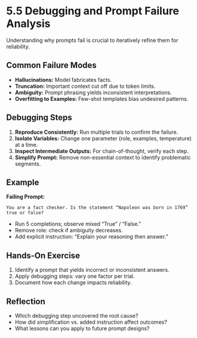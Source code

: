 # 5.5 Debugging and Prompt Failure Analysis

Understanding why prompts fail is crucial to iteratively refine them for reliability.

## Common Failure Modes

- **Hallucinations:** Model fabricates facts.  
- **Truncation:** Important context cut off due to token limits.  
- **Ambiguity:** Prompt phrasing yields inconsistent interpretations.  
- **Overfitting to Examples:** Few-shot templates bias undesired patterns.  

## Debugging Steps

1. **Reproduce Consistently:** Run multiple trials to confirm the failure.  
2. **Isolate Variables:** Change one parameter (role, examples, temperature) at a time.  
3. **Inspect Intermediate Outputs:** For chain-of-thought, verify each step.  
4. **Simplify Prompt:** Remove non-essential context to identify problematic segments.  

## Example

**Failing Prompt:**  
```
You are a fact checker. Is the statement “Napoleon was born in 1769” true or false?  
```

- Run 5 completions; observe mixed “True” / “False.”  
- Remove role: check if ambiguity decreases.  
- Add explicit instruction: “Explain your reasoning then answer.”  

## Hands-On Exercise

1. Identify a prompt that yields incorrect or inconsistent answers.  
2. Apply debugging steps: vary one factor per trial.  
3. Document how each change impacts reliability.  

## Reflection

- Which debugging step uncovered the root cause?  
- How did simplification vs. added instruction affect outcomes?  
- What lessons can you apply to future prompt designs?
